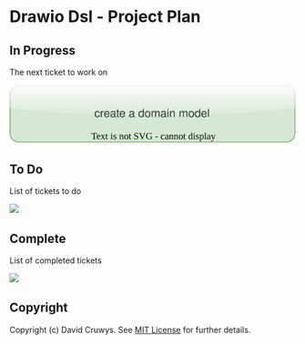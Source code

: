 # Drawio Dsl - Project Plan

## In Progress

The next ticket to work on

![](docs/../project_in_progress.svg)

## To Do

List of tickets to do

![](docs/../project_todo.svg)

## Complete

List of completed tickets

![](docs/../project_done.svg)


## Copyright

Copyright (c) David Cruwys. See [MIT License](LICENSE.txt) for further details.
